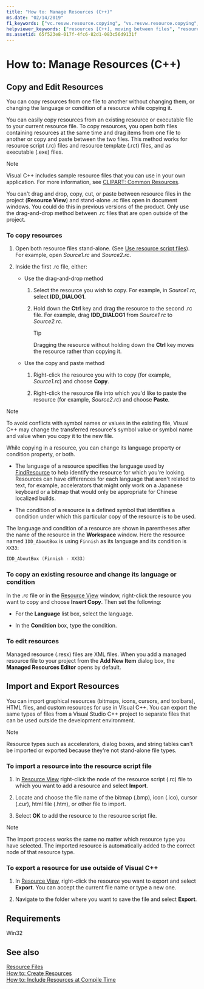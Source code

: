 ```yaml
---
title: "How to: Manage Resources (C++)"
ms.date: "02/14/2019"
f1_keywords: ["vc.resvw.resource.copying", "vs.resvw.resource.copying", "vc.resvw.resource.changing", "vb.xmldesigner.data", "vs.resvw.resource.importing", "vc.resvw.resource.importing"]
helpviewer_keywords: ["resources [C++], moving between files", "resources [C++], copying", "resource files [C++], copying or moving resources between", "resource files [C++], tiling", ".rc files [C++], copying resources between", "rc files [C++], copying resources between", "Language property [C++]", ".resx files [C++], editing", "resource files [C++], editing", "resx files [C++], editing", "resources [C++], exporting", "graphics [C++], exporting", "graphics [C++], importing", "resources [C++], importing", "bitmaps [C++], importing and exporting", "toolbars [C++], importing", "images [C++], importing", "toolbars [C++], exporting", "cursors [C++], importing and exporting", "images [C++], exporting"]
ms.assetid: 65f523e8-017f-4fc6-82d1-083c56d9131f
---
```

# How to: Manage Resources (C++)

## Copy and Edit Resources

You can copy resources from one file to another without changing them, or changing the language or condition of a resource while copying it.

You can easily copy resources from an existing resource or executable file to your current resource file. To copy resources, you open both files containing resources at the same time and drag items from one file to another or copy and paste between the two files. This method works for resource script (.rc) files and resource template (.rct) files, and as executable (.exe) files.

> [!NOTE]
> Visual C++ includes sample resource files that you can use in your own application. For more information, see [CLIPART: Common Resources](https://github.com/microsoft/VCSamples/tree/master/VC2010Samples/MFC/general).

You can't drag and drop, copy, cut, or paste between resource files in the project (**Resource View**) and stand-alone .rc files open in document windows. You could do this in previous versions of the product. Only use the drag-and-drop method between .rc files that are open outside of the project.

### To copy resources

1. Open both resource files stand-alone. (See [Use resource script files](how-to-create-a-resource-script-file.md#use-resource-script-files)). For example, open *Source1.rc* and *Source2.rc*.

1. Inside the first .rc file, either:

   - Use the drag-and-drop method

      1. Select the resource you wish to copy. For example, in *Source1.rc*, select **IDD_DIALOG1**.

      1. Hold down the **Ctrl** key and drag the resource to the second .rc file. For example, drag **IDD_DIALOG1** from *Source1.rc* to *Source2.rc*.

         > [!TIP]
         > Dragging the resource without holding down the **Ctrl** key moves the resource rather than copying it.

   - Use the copy and paste method

      1. Right-click the resource you with to copy (for example, *Source1.rc*) and choose **Copy**.

      1. Right-click the resource file into which you'd like to paste the resource (for example, *Source2.rc*) and choose **Paste**.

> [!NOTE]
> To avoid conflicts with symbol names or values in the existing file, Visual C++ may change the transferred resource's symbol value or symbol name and value when you copy it to the new file.

While copying in a resource, you can change its language property or condition property, or both.

- The language of a resource specifies the language used by [FindResource](/windows/win32/api/winbase/nf-winbase-findresourcea) to help identify the resource for which you're looking. Resources can have differences for each language that aren't related to text, for example, accelerators that might only work on a Japanese keyboard or a bitmap that would only be appropriate for Chinese localized builds.

- The condition of a resource is a defined symbol that identifies a condition under which this particular copy of the resource is to be used.

The language and condition of a resource are shown in parentheses after the name of the resource in the **Workspace** window. Here the resource named `IDD_AboutBox` is using `Finnish` as its language and its condition is `XX33`:

```cpp
IDD_AboutBox (Finnish - XX33)
```

### To copy an existing resource and change its language or condition

In the *.rc* file or in the [Resource View](how-to-create-a-resource-script-file.md#create-resources) window, right-click the resource you want to copy and choose **Insert Copy**. Then set the following:

- For the **Language** list box, select the language.

- In the **Condition** box, type the condition.

### To edit resources

Managed resource (.resx) files are XML files. When you add a managed resource file to your project from the **Add New Item** dialog box, the **Managed Resources Editor** opens by default.

## Import and Export Resources

You can import graphical resources (bitmaps, icons, cursors, and toolbars), HTML files, and custom resources for use in Visual C++. You can export the same types of files from a Visual Studio C++ project to separate files that can be used outside the development environment.

> [!NOTE]
> Resource types such as accelerators, dialog boxes, and string tables can't be imported or exported because they're not stand-alone file types.

### To import a resource into the resource script file

1. In [Resource View](how-to-create-a-resource-script-file.md#create-resources) right-click the node of the resource script (.rc) file to which you want to add a resource and select **Import**.

1. Locate and choose the file name of the bitmap (.bmp), icon (.ico), cursor (.cur), html file (.htm), or other file to import.

1. Select **OK** to add the resource to the resource script file.

> [!NOTE]
> The import process works the same no matter which resource type you have selected. The imported resource is automatically added to the correct node of that resource type.

### To export a resource for use outside of Visual C++

1. In [Resource View](how-to-create-a-resource-script-file.md#create-resources), right-click the resource you want to export and select **Export**. You can accept the current file name or type a new one.

1. Navigate to the folder where you want to save the file and select **Export**.

## Requirements

Win32

## See also

[Resource Files](../windows/resource-files-visual-studio.md)<br/>
[How to: Create Resources](../windows/how-to-create-a-resource-script-file.md)<br/>
[How to: Include Resources at Compile Time](../windows/how-to-include-resources-at-compile-time.md)
